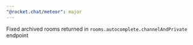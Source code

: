 ```yaml
---
"@rocket.chat/meteor": major
---
```


Fixed archived rooms returned in `rooms.autocomplete.channelAndPrivate` endpoint
